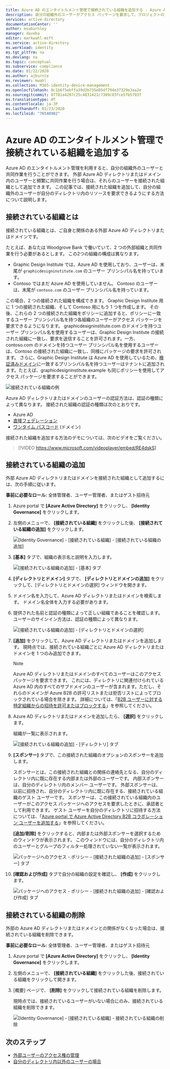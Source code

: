 ```yaml
---
title: Azure AD のエンタイトルメント管理で接続されている組織を追加する - Azure Active Directory
description: 自分の組織外のユーザーがアクセス パッケージを要求して、プロジェクトの共同作業を行うことができるようにする方法について説明します。
services: active-directory
documentationCenter: ''
author: msaburnley
manager: daveba
editor: markwahl-msft
ms.service: active-directory
ms.workload: identity
ms.tgt_pltfrm: na
ms.devlang: na
ms.topic: conceptual
ms.subservice: compliance
ms.date: 01/22/2020
ms.author: ajburnle
ms.reviewer: mwahl
ms.collection: M365-identity-device-management
ms.openlocfilehash: 0c1b6f5ebffa39d3b735e85df794e37329e3aa2e
ms.sourcegitcommit: 87781a4207c25c4831421c7309c03fce5fb5793f
ms.translationtype: HT
ms.contentlocale: ja-JP
ms.lasthandoff: 01/23/2020
ms.locfileid: "76548902"
---
```

# <a name="add-a-connected-organization-in-azure-ad-entitlement-management"></a>Azure AD のエンタイトルメント管理で接続されている組織を追加する

Azure AD のエンタイトルメント管理を利用すると、自分の組織外のユーザーと共同作業を行うことができます。 外部 Azure AD ディレクトリまたはドメイン内のユーザーと頻繁に共同作業を行う場合は、それらのユーザーを接続された組織として追加できます。 この記事では、接続された組織を追加して、自分の組織外のユーザーが自分のディレクトリ内のリソースを要求できるようにする方法について説明します。

## <a name="what-is-a-connected-organization"></a>接続されている組織とは

接続されている組織とは、ご自身と関係のある外部 Azure AD ディレクトリまたはドメインです。

たとえば、あなたは Woodgrove Bank で働いていて、2 つの外部組織と共同作業を行う必要があるとします。 この2つの組織の構成は異なります。

- Graphic Design Institute では、Azure AD を使用しており、ユーザーは、末尾が `graphicdesigninstitute.com` のユーザー プリンシパル名を持っています。
- Contoso ではまだ Azure AD を使用していません。 Contoso のユーザーは、末尾が `contoso.com` のユーザー プリンシパル名を持っています。

この場合、2 つの接続された組織を構成できます。 Graphic Design Institute 用に 1 つの接続された組織、そして Contoso 用にもう 1 つを作成します。 その後、これらの 2 つの接続された組織をポリシーに追加すると、ポリシーに一致するユーザー プリンシパル名を持つ各組織のユーザーがアクセス パッケージを要求できるようになります。 graphicdesigninstitute.com のドメインを持つユーザー プリンシパル名を使用するユーザーは、Graphic Design Institute の接続された組織に一致し、要求を送信することを許可されます。一方、contoso.com のドメインを持つユーザー プリンシパル名を使用するユーザーは、Contoso の接続された組織に一致し、同様にパッケージの要求を許可されます。 さらに、Graphic Design Institute は Azure AD を使用しているため、[検証済みドメイン](../fundamentals/add-custom-domain.md#verify-your-custom-domain-name)に一致するプリンシパル名を持つユーザーはテナントに追加されます。たとえば、graphicdesigninstitute.example も同じポリシーを使用してアクセス パッケージを要求することができます。

![接続されている組織の例](./media/entitlement-management-organization/connected-organization-example.png)

Azure AD ディレクトリまたはドメインのユーザーの認証方法は、認証の種類によって異なります。 接続された組織の認証の種類は次のとおりです。

- Azure AD
- [直接フェデレーション](../b2b/direct-federation.md)
- [ワンタイム パスコード](../b2b/one-time-passcode.md) (ドメイン)

接続された組織を追加する方法のデモについては、次のビデオをご覧ください。

>[!VIDEO https://www.microsoft.com/videoplayer/embed/RE4dskS]

## <a name="add-a-connected-organization"></a>接続されている組織の追加

外部 Azure AD ディレクトリまたはドメインを接続された組織として追加するには、次の手順に従います。

**事前に必要なロール:** 全体管理者、ユーザー管理者、またはゲスト招待元

1. Azure portal で **[Azure Active Directory]** をクリックし、 **[Identity Governance]** をクリックします。

1. 左側のメニューで、 **[接続されている組織]** をクリックした後、 **[接続されている組織の追加]** をクリックします。

    ![[Identity Governance] - [接続されている組織] - [接続されている組織の追加]](./media/entitlement-management-organization/connected-organization.png)

1. **[基本]** タブで、組織の表示名と説明を入力します。

    ![[接続されている組織の追加] - [基本] タブ](./media/entitlement-management-organization/organization-basics.png)

1. **[ディレクトリとドメイン]** タブで、 **[ディレクトリとドメインの追加]** をクリックして、[ディレクトリとドメインの選択] ウィンドウを開きます。

1. ドメイン名を入力して、Azure AD ディレクトリまたはドメインを検索します。 ドメイン名全体を入力する必要があります。

1. 提供された名前と認証の種類によって正しい組織であることを確認します。 ユーザーのサインイン方法は、認証の種類によって異なります。

    ![[接続されている組織の追加] - [ディレクトリとドメインの選択]](./media/entitlement-management-organization/organization-select-directories-domains.png)

1. **[追加]** をクリックして、Azure AD ディレクトリまたはドメインを追加します。 現時点では、接続されている組織ごとに Azure AD ディレクトリまたはドメインを 1 つのみ追加できます。

    > [!NOTE]
    > Azure AD ディレクトリまたはドメインのすべてのユーザーはこのアクセス パッケージを要求できます。 これには、ディレクトリに関連付けられている Azure AD 内のすべてのサブドメインのユーザーが含まれます。ただし、それらのドメインが Azure B2B の許可リストまたは拒否リストによってブロックされている場合を除きます。 詳細については、「[B2B ユーザーに対する特定組織からの招待を許可またはブロックする](../b2b/allow-deny-list.md)」を参照してください。

1. Azure AD ディレクトリまたはドメインを追加したら、 **[選択]** をクリックします。

    組織が一覧に表示されます。

    ![[接続されている組織の追加] - [ディレクトリ] タブ](./media/entitlement-management-organization/organization-directory-domain.png)

1. **[スポンサー]** タブで、この接続された組織のオプションのスポンサーを追加します。

    スポンサーとは、この接続された組織との関係の連絡先となる、自分のディレクトリ内に既に存在する内部または外部のユーザーです。 内部スポンサーは、自分のディレクトリ内のメンバー ユーザーです。 外部スポンサーは、以前に招待され、自分のディレクトリ内に既に存在する、接続されている組織のゲスト ユーザーです。 スポンサーは、この接続されている組織内のユーザーがこのアクセス パッケージへのアクセスを要求したときに、承認者として利用できます。 ゲスト ユーザーを自分のディレクトリに招待する方法については、「[Azure portal で Azure Active Directory B2B コラボレーション ユーザーを追加する](../b2b/add-users-administrator.md)」を参照してください。

    **[追加/削除]** をクリックすると、内部または外部スポンサーを選択するためのウィンドウが表示されます。 このウィンドウには、自分のディレクトリ内のユーザーとグループのフィルター処理されていない一覧が表示されます。

    ![パッケージへのアクセス - ポリシー - [接続された組織の追加] - [スポンサー] タブ](./media/entitlement-management-organization/organization-sponsors.png)

1. **[確認および作成]** タブで自分の組織の設定を確認し、 **[作成]** をクリックします。

    ![パッケージへのアクセス - ポリシー - [接続された組織の追加] - [確認および作成] タブ](./media/entitlement-management-organization/organization-review-create.png)

## <a name="delete-a-connected-organization"></a>接続されている組織の削除

外部の Azure AD ディレクトリまたはドメインとの関係がなくなった場合は、接続されている組織を削除できます。

**事前に必要なロール:** 全体管理者、ユーザー管理者、またはゲスト招待元

1. Azure portal で **[Azure Active Directory]** をクリックし、 **[Identity Governance]** をクリックします。

1. 左側のメニューで、 **[接続されている組織]** をクリックした後、接続されている組織をクリックして開きます。

1. [概要] ページで、 **[削除]** をクリックして接続されている組織を削除します。

    現時点では、接続されているユーザーがいない場合にのみ、接続されている組織を削除できます。

    ![[Identity Governance] - [接続されている組織] - 接続されている組織の削除](./media/entitlement-management-organization/organization-delete.png)

## <a name="next-steps"></a>次のステップ

- [外部ユーザーのアクセス権の管理](https://docs.microsoft.com/azure/active-directory/governance/entitlement-management-external-users)
- [自分のディレクトリ内以外のユーザーの場合](entitlement-management-access-package-request-policy.md#for-users-not-in-your-directory)
